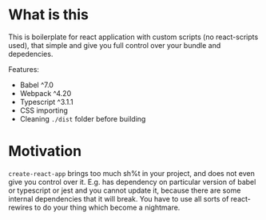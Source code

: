 # What is this

This is boilerplate for react application with custom scripts (no react-scripts used), that simple and give you full control over your bundle and depedencies.

Features:

- Babel ^7.0
- Webpack ^4.20
- Typescript ^3.1.1
- CSS importing
- Cleaning `./dist` folder before building

# Motivation

`create-react-app` brings too much sh%t in your project, and does not even give you control over it. E.g. has dependency on particular version of babel or typescript or jest and you cannot update it, because there are some internal dependencies that it will break. You have to use all sorts of react-rewires to do your thing which become a nightmare.